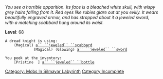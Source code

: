 *You see a horrible apparition. Its face is a bleached white skull, with
wispy grey hairs falling from it. Red eyes like rubies glare out at you
evilly. It wears beautifully engraved armor, and has strapped about it a
jeweled sword, with a matching scabbard hung around its waist.*

**Level**: 68

`A dread knight is using:`  
`  `<worn about waist>`  (Magical) `[`a`` ``jeweled`` ``scabbard`](Jeweled_Scabbard.md "wikilink")  
`  `<wielded>`           (Magical) (Glowing) `[`a`` ``jeweled`` ``sword`](Jeweled_Sword.md "wikilink")

`You peek at the inventory:`  
`    [Pristine  ] `[`a`` ``jeweled`` ``bottle`](Jeweled_Bottle.md "wikilink")

[Category: Mobs In Silmavar
Labyrinth](Category:_Mobs_In_Silmavar_Labyrinth "wikilink")
[Category:Incomplete](Category:Incomplete "wikilink")
